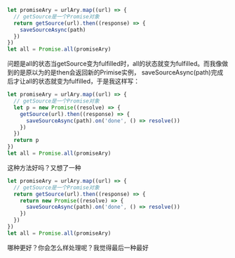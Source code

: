 ```js
let promiseAry = urlAry.map((url) => {
  // getSource是一个Promise对象
  return getSource(url).then((response) => {
    saveSourceAsync(path)
  })  
})
let all = Promise.all(promiseAry)
```
问题是all的状态当getSource变为fulfilled时，all的状态就变为fulfilled。而我像做到的是原以为的是then会返回新的Primise实例，
saveSourceAsync(path)完成后才让all的状态就变为fulfilled，于是我这样写：
```js
let promiseAry = urlAry.map((url) => {
  // getSource是一个Promise对象
  let p = new Promise((resolve) => {
    getSource(url).then((response) => {
      saveSourceAsync(path).on('done', () => resolve())
    }) 
  })
  return p
})
let all = Promise.all(promiseAry)
```
这种方法好吗？又想了一种
```js
let promiseAry = urlAry.map((url) => {
  // getSource是一个Promise对象
  return getSource(url).then((response) => {
    return new Promise((resolve) => {
      saveSourceAsync(path).on('done', () => resolve())
    })
  })  
})
let all = Promise.all(promiseAry)
```
哪种更好？你会怎么样处理呢？我觉得最后一种最好